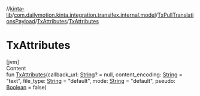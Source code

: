 //[kinta-lib](../../../../index.md)/[com.dailymotion.kinta.integration.transifex.internal.model](../../index.md)/[TxPullTranslationsPayload](../index.md)/[TxAttributes](index.md)/[TxAttributes](-tx-attributes.md)



# TxAttributes  
[jvm]  
Content  
fun [TxAttributes](-tx-attributes.md)(callback_url: [String](https://kotlinlang.org/api/latest/jvm/stdlib/kotlin/-string/index.html)? = null, content_encoding: [String](https://kotlinlang.org/api/latest/jvm/stdlib/kotlin/-string/index.html) = "text", file_type: [String](https://kotlinlang.org/api/latest/jvm/stdlib/kotlin/-string/index.html) = "default", mode: [String](https://kotlinlang.org/api/latest/jvm/stdlib/kotlin/-string/index.html) = "default", pseudo: [Boolean](https://kotlinlang.org/api/latest/jvm/stdlib/kotlin/-boolean/index.html) = false)  



